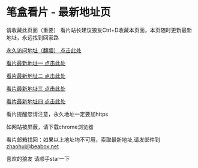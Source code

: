# 笔盒看片 - 最新地址页

请收藏此页面（重要）
看片站长建议狼友Ctrl+D收藏本页面，本页随时更新最新地址，永远找到回家路

[永久访问地址（翻牆） 点击此处](https://beabox.net/)

[看片最新地址一 点击此处](https://7waxz5ij.top)

[看片最新地址二 点击此处](https://bxr4v5f9b7.shop)

[看片最新地址三 点击此处](https://bxl4h4q2d7.shop)

[看片最新地址四 点击此处](https://bxy7t8t9m2.shop)

看片提醒您请注意，永久地址一定要加https

如网站被屏蔽，请下载chrome浏览器

看片邮箱找回：如果以上地址均不可用，索取最新地址,请发邮件到 zhaohui@beabox.net

喜欢的狼友 请顺手star一下